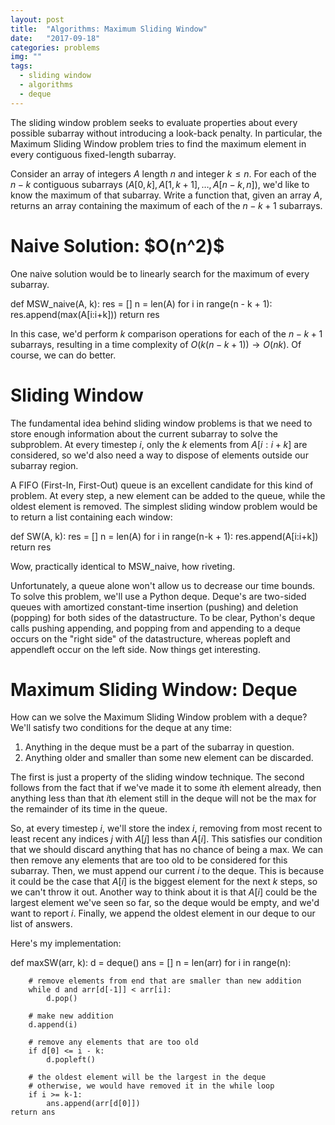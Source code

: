 ```yaml
---
layout: post
title:  "Algorithms: Maximum Sliding Window"
date:   "2017-09-18"
categories: problems
img: ""
tags:
  - sliding window
  - algorithms
  - deque
---
```


The sliding window problem seeks to evaluate properties about every possible subarray without introducing a look-back penalty. In particular, the Maximum Sliding Window problem tries to find the maximum element in every contiguous fixed-length subarray.

Consider an array of integers $A$ length $n$ and integer $k \le n$. For each of the $n-k$ contiguous subarrays $(A[0, k], A[1, k+1], \ldots, A[n-k, n])$, we'd like to know the maximum of that subarray. Write a function that, given an array $A$, returns an array containing the maximum of each of the $n-k+1$ subarrays.

<h1>Naive Solution: $O(n^2)$</h1>

One naive solution would be to linearly search for the maximum of every subarray.

def MSW_naive(A, k):
    res = []
    n = len(A)
    for i in range(n - k + 1):
        res.append(max(A[i:i+k]))
    return res

In this case, we'd perform $k$ comparison operations for each of the $n-k+1$ subarrays, resulting in a time complexity of $O(k(n-k+1)) \to O(nk)$. Of course, we can do better.

<h1>Sliding Window</h1>

The fundamental idea behind sliding window problems is that we need to store enough information about the current subarray to solve the subproblem. At every timestep $i$, only the $k$ elements from $A[i:i+k]$ are considered, so we'd also need a way to dispose of elements outside our subarray region.

A FIFO (First-In, First-Out) queue is an excellent candidate for this kind of problem. At every step, a new element can be added to the queue, while the oldest element is removed. The simplest sliding window problem would be to return a list containing each window:

def SW(A, k):
    res = []
    n = len(A)
    for i in range(n-k + 1):
        res.append(A[i:i+k])
    return res

Wow, practically identical to MSW_naive, how riveting.

Unfortunately, a queue alone won't allow us to decrease our time bounds. To solve this problem, we'll use a Python deque. Deque's are two-sided queues with amortized constant-time insertion (pushing) and deletion (popping) for both sides of the datastructure. To be clear, Python's deque calls pushing appending, and popping from and appending to a deque occurs on the "right side" of the datastructure, whereas popleft and appendleft occur on the left side. Now things get interesting.

<h1>Maximum Sliding Window: Deque</h1>

How can we solve the Maximum Sliding Window problem with a deque? We'll satisfy two conditions for the deque at any time:

<ol>
<li>Anything in the deque must be a part of the subarray in question.</li>
<li>Anything older and smaller than some new element can be discarded.</li>
</ol>

The first is just a property of the sliding window technique. The second follows from the fact that if we've made it to some $i$th element already, then anything less than that $i$th element still in the deque will not be the max for the remainder of its time in the queue.

So, at every timestep $i$, we'll store the index $i$, removing from most recent to least recent any indices $j$ with $A[j]$ less than $A[i]$. This satisfies our condition that we should discard anything that has no chance of being a max. We can then remove any elements that are too old to be considered for this subarray. Then, we must  append our current $i$ to the deque. This is because it could be the case that $A[i]$ is the biggest element for the next $k$ steps, so we can't throw it out. Another way to think about it is that $A[i]$ could be the largest element we've seen so far, so the deque would be empty, and we'd want to report $i$. Finally, we append the oldest element in our deque to our list of answers.

Here's my implementation:

def maxSW(arr, k):
    d = deque()
    ans = []
    n = len(arr)
    for i in range(n):
    
        # remove elements from end that are smaller than new addition
        while d and arr[d[-1]] < arr[i]:
            d.pop()
            
        # make new addition
        d.append(i)
        
        # remove any elements that are too old
        if d[0] <= i - k:
            d.popleft()
            
        # the oldest element will be the largest in the deque
        # otherwise, we would have removed it in the while loop
        if i >= k-1:
            ans.append(arr[d[0]])
    return ans
